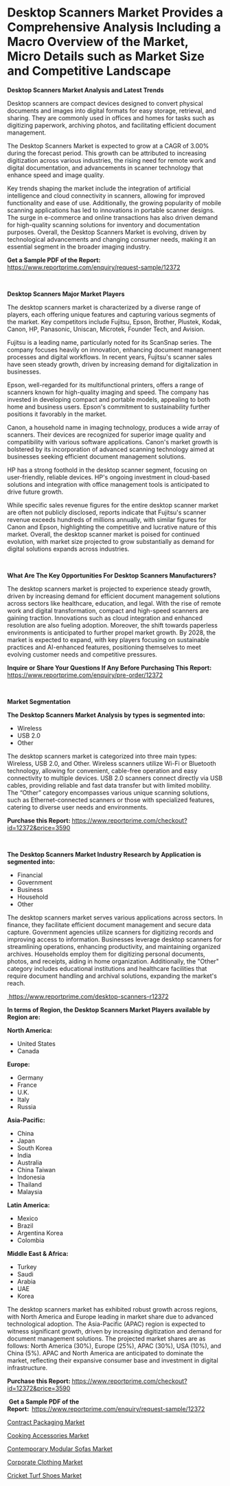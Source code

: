 <p><h1>Desktop Scanners Market Provides a Comprehensive Analysis Including a Macro Overview of the Market, Micro Details such as Market Size and Competitive Landscape</h1></p><p><strong>Desktop Scanners Market Analysis and Latest Trends</strong></p>
<p><p>Desktop scanners are compact devices designed to convert physical documents and images into digital formats for easy storage, retrieval, and sharing. They are commonly used in offices and homes for tasks such as digitizing paperwork, archiving photos, and facilitating efficient document management.</p><p>The Desktop Scanners Market is expected to grow at a CAGR of 3.00% during the forecast period. This growth can be attributed to increasing digitization across various industries, the rising need for remote work and digital documentation, and advancements in scanner technology that enhance speed and image quality. </p><p>Key trends shaping the market include the integration of artificial intelligence and cloud connectivity in scanners, allowing for improved functionality and ease of use. Additionally, the growing popularity of mobile scanning applications has led to innovations in portable scanner designs. The surge in e-commerce and online transactions has also driven demand for high-quality scanning solutions for inventory and documentation purposes. Overall, the Desktop Scanners Market is evolving, driven by technological advancements and changing consumer needs, making it an essential segment in the broader imaging industry.</p></p>
<p><strong>Get a Sample PDF of the Report:&nbsp;</strong> <a href="https://www.reportprime.com/enquiry/request-sample/12372?utm_campaign=1893&utm_medium=2&utm_source=Github&utm_content=ia&utm_term=18032025&utm_id=desktop-scanners">https://www.reportprime.com/enquiry/request-sample/12372</a></p>
<p>&nbsp;</p>
<p><strong>Desktop Scanners Major Market Players</strong></p>
<p><p>The desktop scanners market is characterized by a diverse range of players, each offering unique features and capturing various segments of the market. Key competitors include Fujitsu, Epson, Brother, Plustek, Kodak, Canon, HP, Panasonic, Uniscan, Microtek, Founder Tech, and Avision.</p><p>Fujitsu is a leading name, particularly noted for its ScanSnap series. The company focuses heavily on innovation, enhancing document management processes and digital workflows. In recent years, Fujitsu's scanner sales have seen steady growth, driven by increasing demand for digitalization in businesses.</p><p>Epson, well-regarded for its multifunctional printers, offers a range of scanners known for high-quality imaging and speed. The company has invested in developing compact and portable models, appealing to both home and business users. Epson's commitment to sustainability further positions it favorably in the market.</p><p>Canon, a household name in imaging technology, produces a wide array of scanners. Their devices are recognized for superior image quality and compatibility with various software applications. Canon's market growth is bolstered by its incorporation of advanced scanning technology aimed at businesses seeking efficient document management solutions.</p><p>HP has a strong foothold in the desktop scanner segment, focusing on user-friendly, reliable devices. HP's ongoing investment in cloud-based solutions and integration with office management tools is anticipated to drive future growth.</p><p>While specific sales revenue figures for the entire desktop scanner market are often not publicly disclosed, reports indicate that Fujitsu's scanner revenue exceeds hundreds of millions annually, with similar figures for Canon and Epson, highlighting the competitive and lucrative nature of this market. Overall, the desktop scanner market is poised for continued evolution, with market size projected to grow substantially as demand for digital solutions expands across industries.</p></p>
<p>&nbsp;</p>
<p><strong>What Are The Key Opportunities For Desktop Scanners Manufacturers?</strong></p>
<p><p>The desktop scanners market is projected to experience steady growth, driven by increasing demand for efficient document management solutions across sectors like healthcare, education, and legal. With the rise of remote work and digital transformation, compact and high-speed scanners are gaining traction. Innovations such as cloud integration and enhanced resolution are also fueling adoption. Moreover, the shift towards paperless environments is anticipated to further propel market growth. By 2028, the market is expected to expand, with key players focusing on sustainable practices and AI-enhanced features, positioning themselves to meet evolving customer needs and competitive pressures.</p></p>
<p><strong>Inquire or Share Your Questions If Any Before Purchasing This Report:</strong> <a href="https://www.reportprime.com/enquiry/pre-order/12372?utm_campaign=1893&utm_medium=2&utm_source=Github&utm_content=ia&utm_term=18032025&utm_id=desktop-scanners">https://www.reportprime.com/enquiry/pre-order/12372</a></p>
<p>&nbsp;</p>
<p><strong>Market Segmentation</strong></p>
<p><strong>The Desktop Scanners Market Analysis by types is segmented into:</strong></p>
<p><ul><li>Wireless</li><li>USB 2.0</li><li>Other</li></ul></p>
<p><p>The desktop scanners market is categorized into three main types: Wireless, USB 2.0, and Other. Wireless scanners utilize Wi-Fi or Bluetooth technology, allowing for convenient, cable-free operation and easy connectivity to multiple devices. USB 2.0 scanners connect directly via USB cables, providing reliable and fast data transfer but with limited mobility. The “Other” category encompasses various unique scanning solutions, such as Ethernet-connected scanners or those with specialized features, catering to diverse user needs and environments.</p></p>
<p><strong>Purchase this Report:&nbsp;</strong><a href="https://www.reportprime.com/checkout?id=12372&price=3590&utm_campaign=1893&utm_medium=2&utm_source=Github&utm_content=ia&utm_term=18032025&utm_id=desktop-scanners">https://www.reportprime.com/checkout?id=12372&price=3590</a></p>
<p>&nbsp;</p>
<p><strong>The Desktop Scanners Market Industry Research by Application is segmented into:</strong></p>
<p><ul><li>Financial</li><li>Government</li><li>Business</li><li>Household</li><li>Other</li></ul></p>
<p><p>The desktop scanners market serves various applications across sectors. In finance, they facilitate efficient document management and secure data capture. Government agencies utilize scanners for digitizing records and improving access to information. Businesses leverage desktop scanners for streamlining operations, enhancing productivity, and maintaining organized archives. Households employ them for digitizing personal documents, photos, and receipts, aiding in home organization. Additionally, the "Other" category includes educational institutions and healthcare facilities that require document handling and archival solutions, expanding the market's reach.</p></p>
<p><a href="https://www.reportprime.com/desktop-scanners-r12372?utm_campaign=1893&utm_medium=2&utm_source=Github&utm_content=ia&utm_term=18032025&utm_id=desktop-scanners">&nbsp;https://www.reportprime.com/desktop-scanners-r12372</a></p>
<p><strong>In terms of Region, the Desktop Scanners Market Players available by Region are:</strong></p>
<p>
    <p> <strong> North America: </strong>
        <ul>
            <li>United States</li>
            <li>Canada</li>
        </ul>
        </p> 
    <p> <strong> Europe: </strong>
        <ul>
            <li>Germany</li>
            <li>France</li>
            <li>U.K.</li>
            <li>Italy</li>
            <li>Russia</li>
        </ul>
        </p> 
    <p> <strong> Asia-Pacific: </strong>
        <ul>
            <li>China</li>
            <li>Japan</li>
            <li>South Korea</li>
            <li>India</li>
            <li>Australia</li>
            <li>China Taiwan</li>
            <li>Indonesia</li>
            <li>Thailand</li>
            <li>Malaysia</li>
        </ul>
        </p> 
    <p> <strong> Latin America: </strong>
        <ul>
            <li>Mexico</li>
            <li>Brazil</li>
            <li>Argentina Korea</li>
            <li>Colombia</li>
        </ul>
        </p> 
    <p> <strong> Middle East & Africa: </strong>
        <ul>
            <li>Turkey</li>
            <li>Saudi</li>
            <li>Arabia</li>
            <li>UAE</li>
            <li>Korea</li>
        </ul>
    </p>
    </p>
<p><p>The desktop scanners market has exhibited robust growth across regions, with North America and Europe leading in market share due to advanced technological adoption. The Asia-Pacific (APAC) region is expected to witness significant growth, driven by increasing digitization and demand for document management solutions. The projected market shares are as follows: North America (30%), Europe (25%), APAC (30%), USA (10%), and China (5%). APAC and North America are anticipated to dominate the market, reflecting their expansive consumer base and investment in digital infrastructure.</p></p>
<p><strong>Purchase this Report: </strong><a href="https://www.reportprime.com/checkout?id=12372&price=3590&utm_campaign=1893&utm_medium=2&utm_source=Github&utm_content=ia&utm_term=18032025&utm_id=desktop-scanners">https://www.reportprime.com/checkout?id=12372&price=3590</a></p>
<p>&nbsp;<strong>Get a Sample PDF of the Report:&nbsp;&nbsp;</strong><a href="https://www.reportprime.com/enquiry/request-sample/12372?utm_campaign=1893&utm_medium=2&utm_source=Github&utm_content=ia&utm_term=18032025&utm_id=desktop-scanners">https://www.reportprime.com/enquiry/request-sample/12372</a></p>
<p><strong></strong></p>
<p><p><a href="https://github.com/denighoylen1/Market-Research-Report-List-1/blob/main/contract-packaging-market.md?utm_campaign=1893&utm_medium=2&utm_source=Github&utm_content=ia&utm_term=18032025&utm_id=desktop-scanners">Contract Packaging Market</a></p><p><a href="https://github.com/luerabollevc/Market-Research-Report-List-1/blob/main/cooking-accessories-market.md?utm_campaign=1893&utm_medium=2&utm_source=Github&utm_content=ia&utm_term=18032025&utm_id=desktop-scanners">Cooking Accessories Market</a></p><p><a href="https://github.com/tornapruttuz/Market-Research-Report-List-1/blob/main/contemporary-modular-sofas-market.md?utm_campaign=1893&utm_medium=2&utm_source=Github&utm_content=ia&utm_term=18032025&utm_id=desktop-scanners">Contemporary Modular Sofas Market</a></p><p><a href="https://github.com/aertsfecto0h/Market-Research-Report-List-1/blob/main/corporate-clothing-market.md?utm_campaign=1893&utm_medium=2&utm_source=Github&utm_content=ia&utm_term=18032025&utm_id=desktop-scanners">Corporate Clothing Market</a></p><p><a href="https://github.com/barlevsebako/Market-Research-Report-List-1/blob/main/cricket-turf-shoes-market.md?utm_campaign=1893&utm_medium=2&utm_source=Github&utm_content=ia&utm_term=18032025&utm_id=desktop-scanners">Cricket Turf Shoes Market</a></p></p>